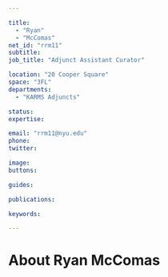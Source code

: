 ```yaml
---

title:
  - "Ryan"
  - "McComas"
net_id: "rrm11"
subtitle: 
job_title: "Adjunct Assistant Curator"

location: "20 Cooper Square"
space: "3FL"
departments:
  - "KARMS Adjuncts"

status: 
expertise:

email: "rrm11@nyu.edu"
phone: 
twitter: 

image: 
buttons:

guides:

publications:

keywords:

---
```


# About Ryan McComas


